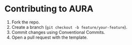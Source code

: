 # Contributing to AURA

1. Fork the repo.
2. Create a branch (`git checkout -b feature/your-feature`).
3. Commit changes using Conventional Commits.
4. Open a pull request with the template.